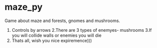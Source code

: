 # maze_py
Game about maze and forests, gnomes and mushrooms.

1. Controls
  by arrows
2.There are 3 types of enemyes- mushrooms
3.If you will collide walls or enemies you will die
4. Thats all, wish you  nice expiremence)))
